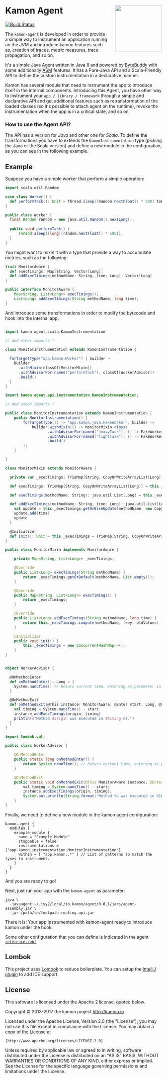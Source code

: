 # Kamon Agent <img align="right" src="https://rawgit.com/kamon-io/Kamon/master/kamon-logo.svg" height="150px" style="padding-left: 20px"/>
[![Build Status](https://travis-ci.org/kamon-io/kamon-agent.svg?branch=master)](https://travis-ci.org/kamon-io/kamon-agent)

The `kamon-agent` is developed in order to provide a simple way to instrument an application running on the JVM and
introduce kamon features such as, creation of traces, metric measures, trace propagation, and so on.

It's a simple Java Agent written in Java 8 and powered by [ByteBuddy] with some additionally [ASM] features. It has a Pure-Java API and a
Scala-Friendly API to define the custom instrumentation in a declarative manner.

Kamon has several module that need to instrument the app to introduce itself in the internal components. Introducing this Agent,
you have other way to instrument your `app / library / framework` through a simple and declarative API and get additional features such as
retransformation of the loaded classes (so it's possible to attach agent on the runtime), revoke the instrumentation
when the app is in a critical state, and so on.

### How to use the Agent API?

The API has a version for *Java* and other one for *Scala*. To define the transformations you have to extends the
`KamonInstrumentation` type (picking the Java or the Scala version) and define a new module in the configuration, as you can see
in the following example.

## Example

Suppose you have a simple worker that perform a simple operation:

```scala
import scala.util.Random

case class Worker() {
  def performTask(): Unit = Thread.sleep((Random.nextFloat() * 500) toLong)
}
```

```java
public class Worker {
  final Random random = new java.util.Random().nextLong();
  
  public void performTask() {
      Thread.sleep((long)(random.nextFloat() * 500));
  }   
}
```

You might want to mixin it with a type that provide a way to accumulate metrics, such as the following:

```scala
trait MonitorAware {
  def execTimings: Map[String, Vector[Long]]
  def addExecTimings(methodName: String, time: Long): Vector[Long]
}
```

```java
public interface MonitorAware {
    Map<String, List<Long>> execTimings();
    List<Long> addExecTimings(String methodName, long time);
}

```

And introduce some transformations in order to modify the bytecode and hook into the internal app.

```scala

import kamon.agent.scala.KamonInstrumentation

// And other imports !

class MonitorInstrumentation extends KamonInstrumentation {

  forTargetType("app.kamon.Worker") { builder ⇒
    builder
      .withMixin(classOf[MonitorMixin])
      .withAdvisorFor(named("performTask"), classOf[WorkerAdvisor])
      .build()
  }
}

```

```java
import kamon.agent.api.instrumentation.KamonInstrumentation;

// And other imports !

public class MonitorInstrumentation extends KamonInstrumentation {
    public MonitorInstrumentation() {
        forTargetType(() -> "app.kamon.java.FakeWorker", builder ->
            builder.withMixin(() -> MonitorMixin.class)
                   .withAdvisorFor(named("heavyTask"), () -> FakeWorkerAdvisor.class)
                   .withAdvisorFor(named("lightTask"), () -> FakeWorkerAdvisor.class)
                   .build()
        );
    }

}
```

```scala
class MonitorMixin extends MonitorAware {

  private var _execTimings: TrieMap[String, CopyOnWriteArrayList[Long]] = _

  def execTimings: TrieMap[String, CopyOnWriteArrayList[Long]] = this._execTimings

  def execTimings(methodName: String): java.util.List[Long] = this._execTimings.getOrElse(methodName, new CopyOnWriteArrayList())

  def addExecTimings(methodName: String, time: Long): java.util.List[Long] = {
    val update = this._execTimings.getOrElseUpdate(methodName, new CopyOnWriteArrayList())
    update.add(time)
    update
  }

  @Initializer
  def init(): Unit = this._execTimings = TrieMap[String, CopyOnWriteArrayList[Long]]()
}
```

```java
public class MonitorMixin implements MonitorAware {

    private Map<String, List<Long>> _execTimings;

    @Override
    public List<Long> execTimings(String methodName) {
        return _execTimings.getOrDefault(methodName, List.empty());
    }

    @Override
    public Map<String, List<Long>> execTimings() {
        return _execTimings;
    }

    @Override
    public List<Long> addExecTimings(String methodName, long time) {
        return this._execTimings.compute(methodName, (key, oldValues) -> Option.of(oldValues).map(vs -> vs.append(time)).getOrElse(List.of(time)));
    }

    @Initializer
    public void init() {
        this._execTimings = new ConcurrentHashMap<>();
    }
}

```

```scala

object WorkerAdvisor {

  @OnMethodEnter
  def onMethodEnter(): Long = {
    System.nanoTime() // Return current time, entering as parameter in the onMethodExist
  }

  @OnMethodExit
  def onMethodExit(@This instance: MonitorAware, @Enter start: Long, @Origin origin: String): Unit = {
    val timing = System.nanoTime() - start
    instance.addExecTimings(origin, timing)
    println(s"Method $origin was executed in $timing ns.")
  }
}

```

```java
import lombok.val;

public class WorkerAdvisor {

    @OnMethodEnter
    public static long onMethodEnter() {
        return System.nanoTime(); // Return current time, entering as parameter in the onMethodExist
    }

    @OnMethodExit
    public static void onMethodExit(@This MonitorAware instance, @Enter long start, @Origin String origin) {
        val timing = System.nanoTime() - start;
        instance.addExecTimings(origin, timing);
        System.out.println(String.format("Method %s was executed in %10.2f ns.", origin, (float) timing));
    }
}


```

Finally, we need to define a new module in the kamon agent configuration:

```hocon
kamon.agent {
  modules {
    example-module {
      name = "Example Module"
      stoppable = false
      instrumentations = ["app.kamon.instrumentation.MonitorInstrumentation"]
      within = [ "app.kamon..*" ] // List of patterns to match the types to instrument.
    }
  }
}
```

And you are ready to go!

Next, just run your app with the `kamon-agent` as parameter:

```
java \
  -javaagent:~/.ivy2/local/io.kamon/agent/0.0.1/jars/agent-assembly.jar \
  -jar /path/to/footpath-routing-api.jar
```

There it is! Your app instrumented with kamon-agent ready to introduce kamon under the hook.

Some other configuration that you can define is indicated in the agent [`reference.conf`](https://github.com/kamon-io/kamon-agent/blob/master/agent/src/main/resources/reference.conf)

## Lombok
This project uses [Lombok](https://projectlombok.org/) to reduce boilerplate. You can setup
 the [IntelliJ plugin](https://plugins.jetbrains.com/plugin/6317) to add IDE support. 
 
## License

This software is licensed under the Apache 2 license, quoted below.

Copyright © 2013-2017 the kamon project <http://kamon.io>

Licensed under the Apache License, Version 2.0 (the "License"); you may not
use this file except in compliance with the License. You may obtain a copy of
the License at

    [http://www.apache.org/licenses/LICENSE-2.0]

Unless required by applicable law or agreed to in writing, software
distributed under the License is distributed on an "AS IS" BASIS, WITHOUT
WARRANTIES OR CONDITIONS OF ANY KIND, either express or implied. See the
License for the specific language governing permissions and limitations under
the License.

[ByteBuddy]:http://bytebuddy.net/#/
[ASM]:http://asm.ow2.org/
